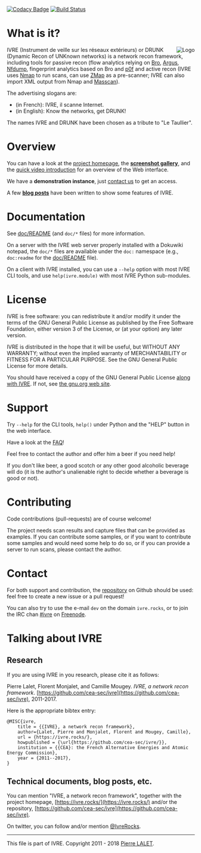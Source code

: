 [![Codacy Badge](https://api.codacy.com/project/badge/Grade/0116170aaaa54915a72aad286029250b)](https://app.codacy.com/app/p-l-/ivre?utm_source=github.com&utm_medium=referral&utm_content=cea-sec/ivre&utm_campaign=Badge_Grade_Dashboard)
[![Build Status](https://travis-ci.org/cea-sec/ivre.svg)](https://travis-ci.org/cea-sec/ivre)

# What is it? #

<img align="right" src="web/static/logo.png" alt="Logo"/> IVRE
(Instrument de veille sur les réseaux extérieurs) or DRUNK (Dynamic
Recon of UNKnown networks) is a network recon framework, including
tools for passive recon (flow analytics relying on
[Bro](https://www.bro.org/), [Argus](http://qosient.com/argus/),
[Nfdump](http://nfdump.sourceforge.net/), fingerprint analytics based
on Bro and [p0f](http://lcamtuf.coredump.cx/p0f/) and active recon
(IVRE uses [Nmap](http://nmap.org/) to run scans, can use
[ZMap](https://zmap.io/) as a pre-scanner; IVRE can also import XML
output from Nmap and
[Masscan](https://github.com/robertdavidgraham/masscan)).

The advertising slogans are:

  - (in French): IVRE, il scanne Internet.
  - (in English): Know the networks, get DRUNK!

The names IVRE and DRUNK have been chosen as a tribute to "Le
Taullier".

# Overview #

You can have a look at the [project homepage](https://ivre.rocks/),
the **[screenshot gallery](doc/SCREENSHOTS.md)**, and the
[quick video introduction](https://www.youtube.com/watch?v=GBu5QMq6ewY)
for an overview of the Web interface.

We have a **demonstration instance**, just [contact us](#contact) to
get an access.

A few
**[blog posts](http://pierre.droids-corp.org/blog/html/tags/ivre.html)**
have been written to show some features of IVRE.

# Documentation #

See [doc/README](doc/README.md) (and `doc/*` files) for more
information.

On a server with the IVRE web server properly installed with a
Dokuwiki notepad, the `doc/*` files are available under the `doc:`
namespace (e.g., `doc:readme` for the [doc/README](doc/README.md)
file).

On a client with IVRE installed, you can use a `--help` option with
most IVRE CLI tools, and use `help(ivre.module)` with most IVRE Python
sub-modules.

# License #

IVRE is free software: you can redistribute it and/or modify
it under the terms of the GNU General Public License as published by
the Free Software Foundation, either version 3 of the License, or
(at your option) any later version.

IVRE is distributed in the hope that it will be useful,
but WITHOUT ANY WARRANTY; without even the implied warranty of
MERCHANTABILITY or FITNESS FOR A PARTICULAR PURPOSE.  See the
GNU General Public License for more details.

You should have received a copy of the GNU General Public License
[along with IVRE](doc/LICENSE.md). If not, see [the gnu.org web
site](http://www.gnu.org/licenses/).

# Support #

Try `--help` for the CLI tools, `help()` under Python and the "HELP"
button in the web interface.

Have a look at the [FAQ](doc/FAQ.md)!

Feel free to contact the author and offer him a beer if you need help!

If you don't like beer, a good scotch or any other good alcoholic
beverage will do (it is the author's unalienable right to decide
whether a beverage is good or not).

# Contributing #

Code contributions (pull-requests) are of course welcome!

The project needs scan results and capture files that can be provided
as examples. If you can contribute some samples, or if you want to
contribute some samples and would need some help to do so, or if you
can provide a server to run scans, please contact the author.

# Contact #

For both support and contribution, the
[repository](https://github.com/cea-sec/ivre) on Github should be
used: feel free to create a new issue or a pull request!

You can also try to use the e-mail `dev` on the domain `ivre.rocks`,
or to join the IRC chan [#ivre](irc://irc.freenode.net/%23ivre) on
[Freenode](https://freenode.net/).

# Talking about IVRE #

## Research ##

If you are using IVRE in you research, please cite it as follows:

Pierre Lalet, Florent Monjalet, and Camille Mougey. *IVRE, a network
recon framework*.
[https://github.com/cea-sec/ivre](https://github.com/cea-sec/ivre),
2011-2017.

Here is the appropriate bibtex entry:

    @MISC{ivre,
        title = {{IVRE}, a network recon framework},
        author={Lalet, Pierre and Monjalet, Florent and Mougey, Camille},
        url = {https://ivre.rocks/},
        howpublished = {\url{https://github.com/cea-sec/ivre/}},
        institution = {{CEA}: the French Alternative Energies and Atomic Energy Commission},
        year = {2011--2017},
    }

## Technical documents, blog posts, etc. ##

You can mention "IVRE, a network recon framework", together with the
project homepage, [https://ivre.rocks/](https://ivre.rocks/) and/or
the repository,
[https://github.com/cea-sec/ivre](https://github.com/cea-sec/ivre).

On twitter, you can follow and/or mention
[@IvreRocks](https://twitter.com/IvreRocks).


---

This file is part of IVRE. Copyright 2011 - 2018 [Pierre LALET](mailto:pierre.lalet@cea.fr).
